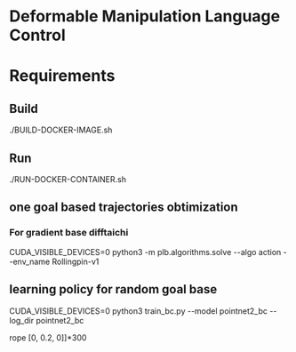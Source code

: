 # Deformable Manipulation Language Control

# Requirements  
## Build
./BUILD-DOCKER-IMAGE.sh  
## Run
./RUN-DOCKER-CONTAINER.sh

## one goal based trajectories obtimization
### For gradient base difftaichi  
CUDA_VISIBLE_DEVICES=0 python3 -m plb.algorithms.solve --algo action --env_name Rollingpin-v1

## learning policy for random goal base
CUDA_VISIBLE_DEVICES=0 python3 train_bc.py --model pointnet2_bc --log_dir pointnet2_bc


rope [0, 0.2, 0]]*300

